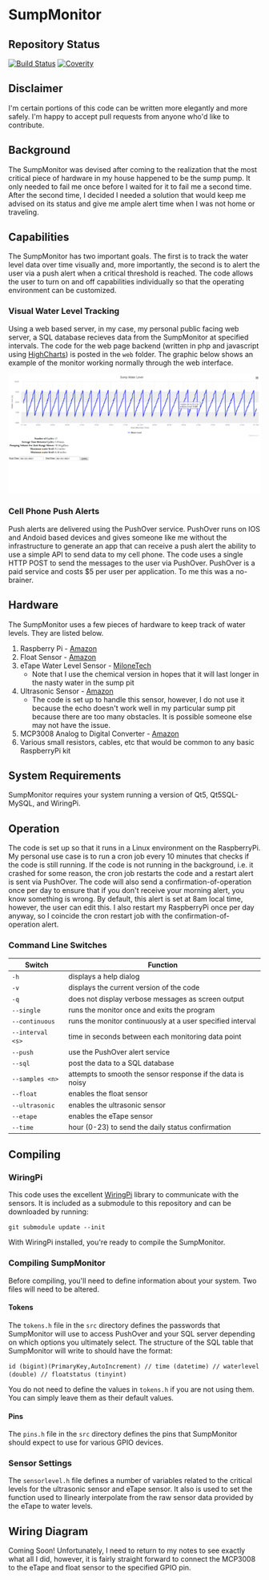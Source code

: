 # SumpMonitor

## Repository Status
[![Build Status](https://travis-ci.org/zcobell/SumpMonitor.svg?branch=master)](https://travis-ci.org/zcobell/SumpMonitor)
[![Coverity](https://scan.coverity.com/projects/9088/badge.svg)](https://scan.coverity.com/projects/zcobell-sumpmonitor)

## Disclaimer
I'm certain portions of this code can be written more elegantly and more safely. I'm happy to accept pull requests from anyone who'd like to contribute.

## Background
The SumpMonitor was devised after coming to the realization that the most critical piece of hardware in my house happened to be the sump pump. It only needed to fail me once before I waited for it to fail me a second time. After the second time, I decided I needed a solution that would keep me advised on its status and give me ample alert time when I was not home or traveling.

## Capabilities
The SumpMonitor has two important goals. The first is to track the water level data over time visually and, more importantly, the second is to alert the user via a push alert when a critical threshold is reached. The code allows the user to turn on and off capabilities individually so that the operating environment can be customized.

### Visual Water Level Tracking
Using a web based server, in my case, my personal public facing web server, a SQL database recieves data from the SumpMonitor at specified intervals. The code for the web page backend (written in php and javascript using [HighCharts](http://www.highcharts.com)) is posted in the `web` folder. The graphic below shows an example of the monitor working normally through the web interface.

![SumpWebInterface](https://github.com/zcobell/SumpMonitor/blob/master/img/sumpMonitorWeb.png)

### Cell Phone Push Alerts
Push alerts are delivered using the PushOver service. PushOver runs on IOS and Andoid based devices and gives someone like me without the infrastructure to generate an app that can receive a push alert the ability to use a simple API to send data to my cell phone. The code uses a single HTTP POST to send the messages to the user via PushOver. PushOver is a paid service and costs $5 per user per application. To me this was a no-brainer.

## Hardware
The SumpMonitor uses a few pieces of hardware to keep track of water levels. They are listed below.
1. Raspberry Pi - [Amazon](http://a.co/8r6OwYx)
2. Float Sensor - [Amazon](http://a.co/iENk9YJ)
3. eTape Water Level Sensor - [MiloneTech](https://milonetech.com/products/chemical-etape-assembly)
    * Note that I use the chemical version in hopes that it will last longer in the nasty water in the sump pit
4. Ultrasonic Sensor - [Amazon](http://a.co/eqKbz1X)
    * The code is set up to handle this sensor, however, I do not use it because the echo doesn't work well in my particular sump pit because there are too many obstacles. It is possible someone else may not have the issue.
5. MCP3008 Analog to Digital Converter - [Amazon](http://a.co/gazDuli)
6. Various small resistors, cables, etc that would be common to any basic RaspberryPi kit

## System Requirements
SumpMonitor requires your system running a version of Qt5, Qt5SQL-MySQL, and WiringPi.

## Operation
The code is set up so that it runs in a Linux environment on the RaspberryPi. My personal use case is to run a cron job every 10 minutes that checks if the code is still running. If the code is not running in the background, i.e. it crashed for some reason, the cron job restarts the code and a restart alert is sent via PushOver. The code will also send a confirmation-of-operation once per day to ensure that if you don't receive your morning alert, you know something is wrong. By default, this alert is set at 8am local time, however, the user can edit this. I also restart my RaspberryPi once per day anyway, so I coincide the cron restart job with the confirmation-of-operation alert.

### Command Line Switches
|Switch|Function|
|--|--|
| `-h` | displays a help dialog
| `-v` | displays the current version of the code
| `-q` | does not display verbose messages as screen output
| `--single` | runs the monitor once and exits the program
| `--continuous` | runs the monitor continuously at a user specified interval
| `--interval <s>` | time in seconds between each monitoring data point
| `--push` | use the PushOver alert service
| `--sql` | post the data to a SQL database
|`--samples <n>` | attempts to smooth the sensor response if the data is noisy
| `--float` | enables the float sensor
| `--ultrasonic` | enables the ultrasonic sensor
| `--etape` | enables the eTape sensor
| `--time` | hour (0-23) to send the daily status confirmation


## Compiling

### WiringPi
This code uses the excellent [WiringPi](http://wiringpi.com/) library to communicate with the sensors. It is included as a submodule to this repository and can be downloaded by running:
```
git submodule update --init
```
With WiringPi installed, you're ready to compile the SumpMonitor.

### Compiling SumpMonitor
Before compiling, you'll need to define information about your system. Two files will need to be altered.

#### Tokens
The `tokens.h` file in the `src` directory defines the passwords that SumpMonitor will use to access PushOver and your SQL server depending on which options you ultimately select. The structure of the SQL table that SumpMonitor will write to should have the format:
```
id (bigint)(PrimaryKey,AutoIncrement) // time (datetime) // waterlevel (double) // floatstatus (tinyint)
```
You do not need to define the values in `tokens.h` if you are not using them. You can simply leave them as their default values.

#### Pins
The `pins.h` file in the `src` directory defines the pins that SumpMonitor should expect to use for various GPIO devices.

### Sensor Settings
The `sensorlevel.h` file defines a number of variables related to the critical levels for the ultrasonic sensor and eTape sensor. It also is used to set the function used to llinearly interpolate from the raw sensor data provided by the eTape to water levels. 

## Wiring Diagram
Coming Soon! Unfortunately, I need to return to my notes to see exactly what all I did, however, it is fairly straight forward to connect the MCP3008 to the eTape and float sensor to the specified GPIO pin.
